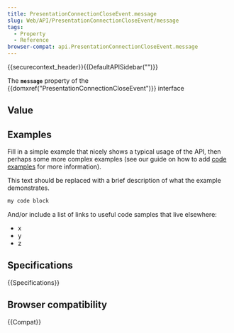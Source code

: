 ```yaml
---
title: PresentationConnectionCloseEvent.message
slug: Web/API/PresentationConnectionCloseEvent/message
tags:
  - Property
  - Reference
browser-compat: api.PresentationConnectionCloseEvent.message
---
```

{{securecontext_header}}{{DefaultAPISidebar("")}}

The **`message`** property of the {{domxref("PresentationConnectionCloseEvent")}} interface 

## Value



## Examples

Fill in a simple example that nicely shows a typical usage of the API, then perhaps some more complex examples (see our guide on how to add [code examples](/en-US/docs/MDN/Contribute/Structures/Code_examples) for more information).

This text should be replaced with a brief description of what the example demonstrates.

```js
my code block
```

And/or include a list of links to useful code samples that live elsewhere:

*   x
*   y
*   z

## Specifications

{{Specifications}}

## Browser compatibility

{{Compat}}


